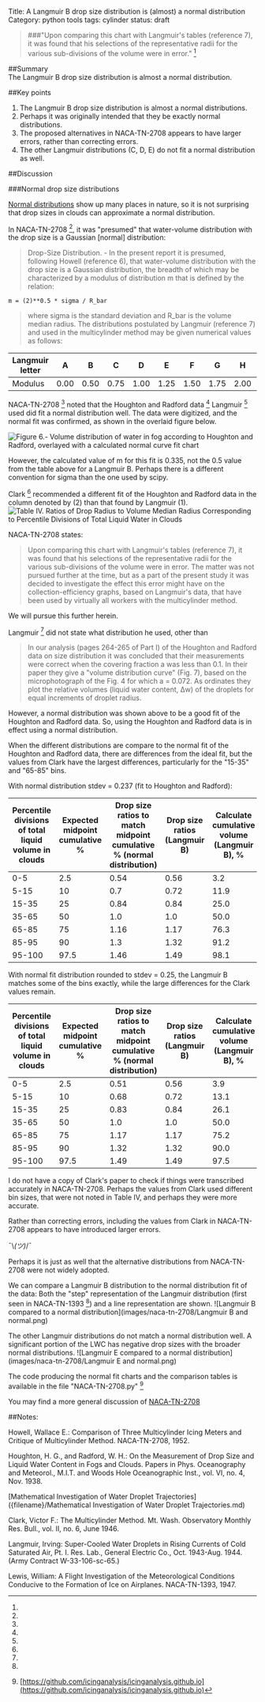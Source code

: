 Title: A Langmuir B drop size distribution is (almost) a normal distribution   
Category: python tools
tags: cylinder
status: draft

> ###"Upon comparing this chart with Langmuir's tables (reference 7), it was found that his selections of the representative radii for the various sub-divisions of the volume were in error." [^1]

##Summary  
The Langmuir B drop size distribution is almost a normal distribution.

##Key points
1. The Langmuir B drop size distribution is almost a normal distributions.  
2. Perhaps it was originally intended that they be exactly normal distributions.
3. The proposed alternatives in NACA-TN-2708 appears to have larger errors, rather than correcting errors.
4. The other Langmuir distributions (C, D, E) do not fit a normal distribution as well.

##Discussion

###Normal drop size distributions

[Normal distributions](https://en.wikipedia.org/wiki/Normal_distribution) show up many places in nature, 
so it is not surprising that drop sizes in clouds can approximate a normal distribution.  

In NACA-TN-2708 [^1], it was "presumed" that water-volume distribution with the
drop size is a Gaussian [normal] distribution:

> Drop-Size Distribution. - In the present report it is presumed,
following Howell (reference 6), that water-volume distribution with the
drop size is a Gaussian distribution, the breadth of which may be characterized 
by a modulus of distribution m that is defined by the relation:  

    m = (2)**0.5 * sigma / R_bar  

> where sigma is the standard deviation and R_bar is the volume median radius.
The distributions postulated by Langmuir (reference 7) and used in the
multicylinder method may be given numerical values as follows:

|Langmuir letter |A   |B   |C   |D   |E   |F   |G   |H   |J  |
|----------------|----|----|----|----|----|----|----|----|---|
|Modulus         |0.00|0.50|0.75|1.00|1.25|1.50|1.75|2.00|2.5|

NACA-TN-2708 [^1] noted that the Houghton and Radford data [^2] Langmuir [^3] used did fit a normal distribution well. 
The data were digitized, and the normal fit was confirmed, as shown in the overlaid figure below.

![Figure 6.- Volume distribution of water in fog according to Houghton and Radford, overlayed with a calculated normal curve fit chart](images/naca-tn-2708/NACA-TN-2708_overlay.png)

However, the calculated value of m for this fit is 0.335, not the 0.5 value from the table above for a Langmuir B. 
Perhaps there is a different convention for sigma than the one used by scipy.

Clark [^4] recommended a different fit of the Houghton and Radford data in the column denoted by (2) than that found by Langmuir (1).  
![Table IV. Ratios of Drop Radius to Volume Median Radius Corresponding to Percentile Divisions of Total Liquid Water in Clouds](images/naca-tn-2708/table_iv_corrected_distrbutions.png) 

NACA-TN-2708 states:
> Upon
comparing this chart with Langmuir's tables (reference 7), it was found
that his selections of the representative radii for the various sub-divisions 
of the volume were in error. The matter was not pursued further at the time, 
but as a part of the present study it was decided to
investigate the effect this error might have on the collection-efficiency
graphs, based on Langmuir's data, that have been used by virtually all
workers with the multicylinder method.

We will pursue this further herein. 

Langmuir [^5] did not state what distribution he used, other than 

> In our analysis (pages 264-265 of Part I) of the Houghton and Radford data
on size distribution it was concluded that their measurements were correct
when the covering fraction a was less than 0.1. In their paper they give a "volume
distribution curve" (Fig. 7), based on the microphotograph of the Fig. 4 for
which a = 0.072. As ordinates they plot the relative volumes (liquid water
content, Δw) of the droplets for equal increments of droplet radius.

However, a normal distribution was shown above to be a good fit of the Houghton and Radford data. 
So, using the Houghton and Radford data is in effect using a normal distribution. 

When the different distributions are compare to the normal fit of the Houghton and Radford data, 
there are differences from the ideal fit, but the values from Clark have the largest differences, 
particularly for the "15-35" and "65-85" bins. 

With normal distribution stdev = 0.237 (fit to Houghton and Radford):

Percentile divisions of total liquid volume in clouds|Expected midpoint cumulative %|Drop size ratios to match midpoint cumulative % (normal distribution)|Drop size ratios (Langmuir B)|Calculate cumulative volume (Langmuir B), %|Drop size ratios (Clark)|Calculate cumulative volume (Clark), %
---|---|---|---|---|---|---
0-5|2.5|0.54|0.56|3.2|0.53|2.4
5-15|10|0.7|0.72|11.9|0.69|9.5
15-35|25|0.84|0.84|25.0|0.91|35.2
35-65|50|1.0|1.0|50.0|1.0|50.0
65-85|75|1.16|1.17|76.3|1.09|64.8
85-95|90|1.3|1.32|91.2|1.31|90.5
95-100|97.5|1.46|1.49|98.1|1.47|97.6

With normal fit distribution rounded to stdev = 0.25, the Langmuir B matches some of the bins exactly, 
while the large differences for the Clark values remain.

Percentile divisions of total liquid volume in clouds|Expected midpoint cumulative %|Drop size ratios to match midpoint cumulative % (normal distribution)|Drop size ratios (Langmuir B)|Calculate cumulative volume (Langmuir B), %|Drop size ratios (Clark)|Calculate cumulative volume (Clark), %
---|---|---|---|---|---|---
0-5|2.5|0.51|0.56|3.9|0.53|3.0
5-15|10|0.68|0.72|13.1|0.69|10.7
15-35|25|0.83|0.84|26.1|0.91|35.9
35-65|50|1.0|1.0|50.0|1.0|50.0
65-85|75|1.17|1.17|75.2|1.09|64.1
85-95|90|1.32|1.32|90.0|1.31|89.3
95-100|97.5|1.49|1.49|97.5|1.47|97.0
 
I do not have a copy of Clark's paper to check if things were transcribed accurately in NACA-TN-2708. 
Perhaps the values from Clark used different bin sizes, that were not noted in Table IV, 
and perhaps they were more accurate.

Rather than correcting errors, including the values from Clark in NACA-TN-2708 appears to have introduced larger errors.

¯\\_(ツ)_/¯

Perhaps it is just as well that the alternative distributions from NACA-TN-2708 were not widely adopted.

We can compare a Langmuir B distribution to the normal distribution fit of the data:
Both the "step" representation of the Langmuir distribution (first seen in NACA-TN-1393 [^6]) 
and a line representation are shown.
![Langmuir B compared to a normal distribution](images/naca-tn-2708/Langmuir B and normal.png)

The other Langmuir distributions do not match a normal distribution well. 
A significant portion of the LWC has negative drop sizes with the broader normal distributions. 
![Langmuir E compared to a normal distribution](images/naca-tn-2708/Langmuir E and normal.png)

The code producing the normal fit charts and the comparison tables is available in the file "NACA-TN-2708.py" [^7]

You may find a more general discussion of [NACA-TN-2708]({filename}NACA-TN-2708.md) 

##Notes:
[^1]: 
Howell, Wallace E.: Comparison of Three Multicylinder Icing Meters and Critique of Multicylinder Method. NACA-TN-2708, 1952.  
[^2]:
Houghton, H. G., and Radford, W. H.: On the Measurement of Drop Size and Liquid Water Content in Fogs and Clouds. Papers in Phys. Oceanography and Meteorol., M.I.T. and Woods Hole Oceanographic Inst., vol. VI, no. 4, Nov. 1938.  
[^3]: 
[Mathematical Investigation of Water Droplet Trajectories]({filename}/Mathematical Investigation of Water Droplet Trajectories.md)  
[^4]:
Clark, Victor F.: The Multicylinder Method. Mt. Wash. Observatory Monthly Res. Bull., vol. II, no. 6, June 1946.  
[^5]:
Langmuir, Irving: Super-Cooled Water Droplets in Rising Currents of Cold Saturated Air, Pt. I. Res. Lab., General Electric Co., Oct. 1943-Aug. 1944. (Army Contract W-33-106-sc-65.)  
[^6]:
Lewis, William: A Flight Investigation of the Meteorological Conditions Conducive to the Formation of Ice on Airplanes. NACA-TN-1393, 1947.  
[^7]: [https://github.com/icinganalysis/icinganalysis.github.io](https://github.com/icinganalysis/icinganalysis.github.io)  
